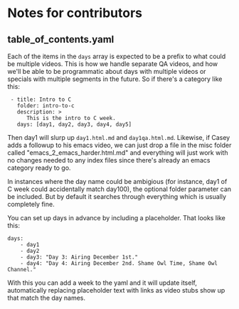 # Notes for contributors

## table_of_contents.yaml

Each of the items in the `days` array is expected to be a prefix to what
could be multiple videos. This is how we handle separate QA videos, and
how we'll be able to be programmatic about days with multiple videos or
specials with multiple segments in the future.  So if there's a category
like this:

     - title: Intro to C
       folder: intro-to-c
       description: >
          This is the intro to C week.
       days: [day1, day2, day3, day4, day5]

Then day1 will slurp up `day1.html.md` and `day1qa.html.md`.  Likewise,
if Casey adds a followup to his emacs video, we can just drop a file 
in the misc folder called "emacs_2_emacs_harder.html.md" and everything
will just work with no changes needed to any index files since there's
already an emacs category ready to go.

In instances where the day name could be ambigious (for instance, day1
of C week could accidentally match day100), the optional folder parameter
can be included.  But by default it searches through everything which
is usually completely fine.

You can set up days in advance by including a placeholder. That looks
like this:

    days:
        - day1
        - day2
        - day3: "Day 3: Airing December 1st."
        - day4: "Day 4: Airing December 2nd. Shame Owl Time, Shame Owl Channel."

With this you can add a week to the yaml and it will update itself,
automatically replacing placeholder text with links as video stubs
show up that match the day names.
